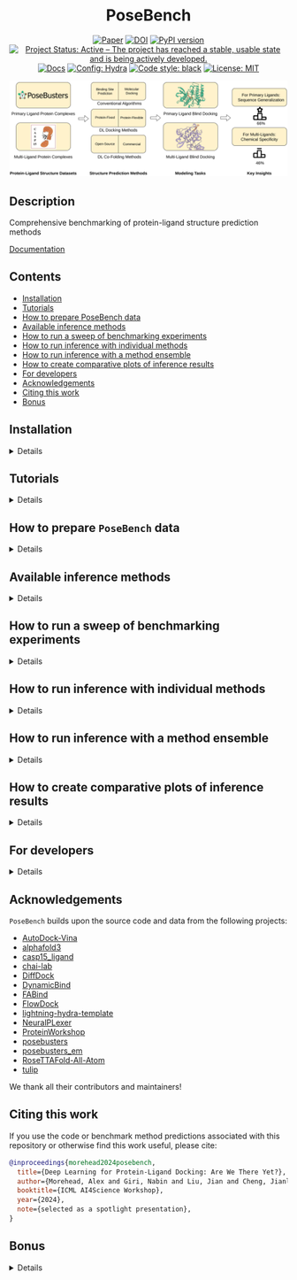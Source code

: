 <div align="center">

# PoseBench

[![Paper](http://img.shields.io/badge/arXiv-2405.14108-B31B1B.svg)](https://arxiv.org/abs/2405.14108)
[![DOI](https://zenodo.org/badge/DOI/10.5281/zenodo.14629652.svg)](https://doi.org/10.5281/zenodo.14629652)
[![PyPI version](https://badge.fury.io/py/posebench.svg)](https://badge.fury.io/py/posebench)
[![Project Status: Active – The project has reached a stable, usable state and is being actively developed.](https://www.repostatus.org/badges/latest/active.svg)](https://www.repostatus.org/#active)
[![Docs](https://assets.readthedocs.org/static/projects/badges/passing-flat.svg)](https://bioinfomachinelearning.github.io/PoseBench/)
<a href="https://hydra.cc/"><img alt="Config: Hydra" src="https://img.shields.io/badge/config-hydra-89b8cd"></a>
<a href="https://github.com/psf/black"><img alt="Code style: black" src="https://img.shields.io/badge/code%20style-black-000000.svg"></a>
[![License: MIT](https://img.shields.io/badge/license-MIT-yellow.svg)](https://opensource.org/licenses/MIT)

<img src="./img/PoseBench.png" width="600">

</div>

## Description

Comprehensive benchmarking of protein-ligand structure prediction methods

[Documentation](https://bioinfomachinelearning.github.io/PoseBench/)

## Contents

- [Installation](#installation)
- [Tutorials](#tutorials)
- [How to prepare PoseBench data](#how-to-prepare-posebench-data)
- [Available inference methods](#available-inference-methods)
- [How to run a sweep of benchmarking experiments](#how-to-run-a-sweep-of-benchmarking-experiments)
- [How to run inference with individual methods](#how-to-run-inference-with-individual-methods)
- [How to run inference with a method ensemble](#how-to-run-inference-with-a-method-ensemble)
- [How to create comparative plots of inference results](#how-to-create-comparative-plots-of-inference-results)
- [For developers](#for-developers)
- [Acknowledgements](#acknowledgements)
- [Citing this work](#citing-this-work)
- [Bonus](#bonus)

## Installation

<details>

### Portable installation

To reuse modules and utilities within `PoseBench` in other projects, one can simply use `pip`

```bash
pip install posebench
```

### Full installation

To reproduce, customize, or extend the `PoseBench` benchmark, we recommend fully installing `PoseBench` using `mamba` as follows:

First, install `mamba` for dependency management (as a fast alternative to Anaconda)

```bash
wget "https://github.com/conda-forge/miniforge/releases/download/24.11.3-0/Miniforge3-$(uname)-$(uname -m).sh"
bash Miniforge3-$(uname)-$(uname -m).sh  # accept all terms and install to the default location
rm Miniforge3-$(uname)-$(uname -m).sh  # (optionally) remove installer after using it
source ~/.bashrc  # alternatively, one can restart their shell session to achieve the same result
```

Install dependencies for each method's environment (as desired)

```bash
# clone project
sudo apt-get install git-lfs  # NOTE: run this if you have not already installed `git-lfs`
git lfs install
git clone https://github.com/BioinfoMachineLearning/PoseBench --recursive
cd PoseBench

# create conda environments (~80 GB total)
# - PoseBench environment # (~15 GB)
mamba env create -f environments/posebench_environment.yaml
conda activate PoseBench  # NOTE: one still needs to use `conda` to (de)activate environments
pip3 install -e .
pip3 install numpy==1.26.4 --no-dependencies
pip3 install prody==2.4.1 --no-dependencies
# - PyMOL environment # (~1 GB)
mamba env create -f environments/pymol_environment.yaml
conda activate PyMOL-PoseBench
pip install -e . --no-deps
# - casp15_ligand_scoring environment (~3 GB)
mamba env create -f environments/casp15_ligand_scoring_environment.yaml
conda activate casp15_ligand_scoring  # NOTE: one still needs to use `conda` to (de)activate environments
# NOTE: must comment out the `posecheck` requirement in `pyproject.toml` beforehand and restore it thereafter
pip3 install -e .
# - DiffDock environment (~13 GB)
mamba env create -f environments/diffdock_environment.yaml --prefix forks/DiffDock/DiffDock/
conda activate forks/DiffDock/DiffDock/  # NOTE: one still needs to use `conda` to (de)activate environments
pip3 install pyg-lib -f https://data.pyg.org/whl/torch-2.1.0+cu118.html
# - FABind environment (~6 GB)
mamba env create -f environments/fabind_environment.yaml --prefix forks/FABind/FABind/
conda activate forks/FABind/FABind/  # NOTE: one still needs to use `conda` to (de)activate environments
# - DynamicBind environment (~13 GB)
mamba env create -f environments/dynamicbind_environment.yaml --prefix forks/DynamicBind/DynamicBind/
conda activate forks/DynamicBind/DynamicBind/  # NOTE: one still needs to use `conda` to (de)activate environments
# - NeuralPLexer environment (~14 GB)
mamba env create -f environments/neuralplexer_environment.yaml --prefix forks/NeuralPLexer/NeuralPLexer/
conda activate forks/NeuralPLexer/NeuralPLexer/  # NOTE: one still needs to use `conda` to (de)activate environments
cd forks/NeuralPLexer/ && pip3 install -e . && cd ../../
# - FlowDock environment (~14 GB)
mamba env create -f environments/flowdock_environment.yaml --prefix forks/FlowDock/FlowDock/
conda activate forks/FlowDock/FlowDock/  # NOTE: one still needs to use `conda` to (de)activate environments
cd forks/FlowDock/ && pip3 install -e . && cd ../../
# - RoseTTAFold-All-Atom environment (~14 GB) - NOTE: after running these commands, follow the installation instructions in `forks/RoseTTAFold-All-Atom/README.md` starting at Step 4 (with `forks/RoseTTAFold-All-Atom/` as the current working directory)
mamba env create -f environments/rfaa_environment.yaml --prefix forks/RoseTTAFold-All-Atom/RFAA/
conda activate forks/RoseTTAFold-All-Atom/RFAA/  # NOTE: one still needs to use `conda` to (de)activate environments
cd forks/RoseTTAFold-All-Atom/rf2aa/SE3Transformer/ && pip3 install --no-cache-dir -r requirements.txt && python3 setup.py install && cd ../../../../
# - Chai-1 environment (~6 GB)
mamba env create -f environments/chai_lab_environment.yaml --prefix forks/chai-lab/chai-lab/
conda activate forks/chai-lab/chai-lab/  # NOTE: one still needs to use `conda` to (de)activate environments
pip3 install forks/chai-lab/
# - AutoDock Vina Tools environment (~1 GB)
mamba env create -f environments/adfr_environment.yaml --prefix forks/Vina/ADFR/
conda activate forks/Vina/ADFR/  # NOTE: one still needs to use `conda` to (de)activate environments
# - P2Rank (~0.5 GB)
wget -P forks/P2Rank/ https://github.com/rdk/p2rank/releases/download/2.4.2/p2rank_2.4.2.tar.gz
tar -xzf forks/P2Rank/p2rank_2.4.2.tar.gz -C forks/P2Rank/
rm forks/P2Rank/p2rank_2.4.2.tar.gz
```

Download checkpoints (~8.25 GB total)

```bash
# DynamicBind checkpoint (~0.25 GB)
cd forks/DynamicBind/
wget https://zenodo.org/records/10137507/files/workdir.zip
unzip workdir.zip
rm workdir.zip
cd ../../

# NeuralPLexer checkpoint (~6.5 GB)
cd forks/NeuralPLexer/
wget https://zenodo.org/records/10373581/files/neuralplexermodels_downstream_datasets_predictions.zip
unzip neuralplexermodels_downstream_datasets_predictions.zip
rm neuralplexermodels_downstream_datasets_predictions.zip
cd ../../

# FlowDock checkpoint (~2 GB)
cd forks/FlowDock/
wget https://zenodo.org/records/14478459/files/flowdock_checkpoints.tar.gz
tar -xzf flowdock_checkpoints.tar.gz
rm flowdock_checkpoints.tar.gz
cd ../../

# RoseTTAFold-All-Atom checkpoint (~1.5 GB)
cd forks/RoseTTAFold-All-Atom/
wget http://files.ipd.uw.edu/pub/RF-All-Atom/weights/RFAA_paper_weights.pt
cd ../../
```

</details>

## Tutorials

<details>

We provide a two-part tutorial series of Jupyter notebooks to provide users with examples
of how to extend `PoseBench`, as outlined below.

1. [Adding a new dataset](https://github.com/BioinfoMachineLearning/PoseBench/blob/main/notebooks/adding_new_dataset_tutorial.ipynb)
2. [Adding a new method](https://github.com/BioinfoMachineLearning/PoseBench/blob/main/notebooks/adding_new_method_tutorial.ipynb)

</details>

## How to prepare `PoseBench` data

<details>

### Downloading Astex, PoseBusters, DockGen, and CASP15 data

```bash
# fetch, extract, and clean-up preprocessed Astex Diverse, PoseBusters Benchmark, DockGen, and CASP15 data (~3 GB) #
wget https://zenodo.org/records/14629652/files/astex_diverse_set.tar.gz
wget https://zenodo.org/records/14629652/files/posebusters_benchmark_set.tar.gz
wget https://zenodo.org/records/14629652/files/dockgen_set.tar.gz
wget https://zenodo.org/records/14629652/files/casp15_set.tar.gz
tar -xzf astex_diverse_set.tar.gz
tar -xzf posebusters_benchmark_set.tar.gz
tar -xzf dockgen_set.tar.gz
tar -xzf casp15_set.tar.gz
rm astex_diverse_set.tar.gz
rm posebusters_benchmark_set.tar.gz
rm dockgen_set.tar.gz
rm casp15_set.tar.gz
```

### Downloading benchmark method predictions

```bash
# fetch, extract, and clean-up benchmark method predictions to reproduce paper results (~19 GB) #
# AutoDock Vina predictions and results
wget https://zenodo.org/records/14629652/files/vina_benchmark_method_predictions.tar.gz
tar -xzf vina_benchmark_method_predictions.tar.gz
rm vina_benchmark_method_predictions.tar.gz
# DiffDock predictions and results
wget https://zenodo.org/records/14629652/files/diffdock_benchmark_method_predictions.tar.gz
tar -xzf diffdock_benchmark_method_predictions.tar.gz
rm diffdock_benchmark_method_predictions.tar.gz
# DynamicBind predictions and results
wget https://zenodo.org/records/14629652/files/dynamicbind_benchmark_method_predictions.tar.gz
tar -xzf dynamicbind_benchmark_method_predictions.tar.gz
rm dynamicbind_benchmark_method_predictions.tar.gz
# NeuralPLexer predictions and results
wget https://zenodo.org/records/14629652/files/neuralplexer_benchmark_method_predictions.tar.gz
tar -xzf neuralplexer_benchmark_method_predictions.tar.gz
rm neuralplexer_benchmark_method_predictions.tar.gz
# RoseTTAFold-All-Atom predictions and results
wget https://zenodo.org/records/14629652/files/rfaa_benchmark_method_predictions.tar.gz
tar -xzf rfaa_benchmark_method_predictions.tar.gz
rm rfaa_benchmark_method_predictions.tar.gz
# Chai-1 predictions and results
wget https://zenodo.org/records/14629652/files/chai_benchmark_method_predictions.tar.gz
tar -xzf chai_benchmark_method_predictions.tar.gz
rm chai_benchmark_method_predictions.tar.gz
# AlphaFold 3 predictions and results
wget https://zenodo.org/records/14629652/files/af3_benchmark_method_predictions.tar.gz
tar -xzf af3_benchmark_method_predictions.tar.gz
rm af3_benchmark_method_predictions.tar.gz
# CASP15 predictions and results for all methods
wget https://zenodo.org/records/14629652/files/casp15_benchmark_method_predictions.tar.gz
tar -xzf casp15_benchmark_method_predictions.tar.gz
rm casp15_benchmark_method_predictions.tar.gz
```

### Downloading benchmark method interactions

```bash
# fetch, extract, and clean-up benchmark method interactions to reproduce paper results (~12 GB) #
# cached ProLIF interactions for notebook plots
wget https://zenodo.org/records/14629652/files/posebench_notebooks.tar.gz
tar -xzf posebench_notebooks.tar.gz
rm posebench_notebooks.tar.gz
```

### Downloading sequence databases (required only for RoseTTAFold-All-Atom inference)

```bash
# acquire multiple sequence alignment databases for RoseTTAFold-All-Atom (~2.5 TB)
cd forks/RoseTTAFold-All-Atom/

# uniref30 [46G]
wget http://wwwuser.gwdg.de/~compbiol/uniclust/2020_06/UniRef30_2020_06_hhsuite.tar.gz
mkdir -p UniRef30_2020_06
tar xfz UniRef30_2020_06_hhsuite.tar.gz -C ./UniRef30_2020_06

# BFD [272G]
wget https://bfd.mmseqs.com/bfd_metaclust_clu_complete_id30_c90_final_seq.sorted_opt.tar.gz
mkdir -p bfd
tar xfz bfd_metaclust_clu_complete_id30_c90_final_seq.sorted_opt.tar.gz -C ./bfd

# structure templates [81G] (including *_a3m.ffdata, *_a3m.ffindex)
wget https://files.ipd.uw.edu/pub/RoseTTAFold/pdb100_2021Mar03.tar.gz
tar xfz pdb100_2021Mar03.tar.gz

cd ../../
```

### Downloading PDB metadata

```bash
# download and extract the PDB's FASTA sequence files
mkdir -p ./data/pdb_data/
wget -P ./data/pdb_data/ https://files.rcsb.org/pub/pdb/derived_data/pdb_seqres.txt.gz
find ./data/pdb_data/ -type f -name "*.gz" -exec gzip -d {} \;
```

### Predicting apo protein structures using ESMFold (optional, preprocessed data available)

First create all the corresponding FASTA files for each protein sequence

```bash
python3 posebench/data/components/fasta_preparation.py dataset=posebusters_benchmark
python3 posebench/data/components/fasta_preparation.py dataset=astex_diverse
python3 posebench/data/components/fasta_preparation.py dataset=dockgen
python3 posebench/data/components/fasta_preparation.py dataset=casp15
```

To generate the apo version of each protein structure,
create ESMFold-ready versions of the combined FASTA files
prepared above by the script `fasta_preparation.py`
for the PoseBusters Benchmark and Astex Diverse sets, respectively

```bash
python3 posebench/data/components/esmfold_sequence_preparation.py dataset=posebusters_benchmark
python3 posebench/data/components/esmfold_sequence_preparation.py dataset=astex_diverse
python3 posebench/data/components/esmfold_sequence_preparation.py dataset=dockgen
python3 posebench/data/components/esmfold_sequence_preparation.py dataset=casp15
```

Then, predict each apo protein structure using ESMFold's batch
inference script

```bash
python3 posebench/data/components/esmfold_batch_structure_prediction.py -i data/posebusters_benchmark_set/reference_posebusters_benchmark_esmfold_sequences.fasta -o data/posebusters_benchmark_set/posebusters_benchmark_esmfold_predicted_structures --skip-existing
python3 posebench/data/components/esmfold_batch_structure_prediction.py -i data/astex_diverse_set/reference_astex_diverse_esmfold_sequences.fasta -o data/astex_diverse_set/astex_diverse_esmfold_predicted_structures --skip-existing
python3 posebench/data/components/esmfold_batch_structure_prediction.py -i data/dockgen_set/reference_dockgen_esmfold_sequences.fasta -o data/dockgen_set/dockgen_esmfold_predicted_structures --skip-existing
python3 posebench/data/components/esmfold_batch_structure_prediction.py -i data/casp15_set/reference_casp15_esmfold_sequences.fasta -o data/casp15_set/casp15_esmfold_predicted_structures --skip-existing
```

**NOTE:** Having a CUDA-enabled device available when running ESMFold is highly recommended

**NOTE:** ESMFold may not be able to predict apo protein structures for a handful of exceedingly-long (e.g., >2000 token) input sequences

Lastly, align each apo protein structure to its corresponding
holo protein structure counterpart for each dataset, taking ligand
conformations into account during each alignment

```bash
conda activate PyMOL-PoseBench
python3 posebench/data/components/protein_apo_to_holo_alignment.py dataset=posebusters_benchmark processing_esmfold_structures=true num_workers=1
python3 posebench/data/components/protein_apo_to_holo_alignment.py dataset=astex_diverse processing_esmfold_structures=true num_workers=1
python3 posebench/data/components/protein_apo_to_holo_alignment.py dataset=dockgen processing_esmfold_structures=true num_workers=1
python3 posebench/data/components/protein_apo_to_holo_alignment.py dataset=casp15 processing_esmfold_structures=true num_workers=1
conda deactivate
```

**NOTE:** The preprocessed Astex Diverse, PoseBusters Benchmark, DockGen, and CASP15 data available via [Zenodo](https://doi.org/10.5281/zenodo.14629652) provide pre-holo-aligned protein structures predicted by AlphaFold 3 (and alternatively MIT-licensed ESMFold) for these respective datasets. Accordingly, users must ensure their usage of such predicted protein structures from AlphaFold 3 aligns with AlphaFold 3's [Terms of Use](https://github.com/google-deepmind/alphafold3/blob/main/WEIGHTS_TERMS_OF_USE.md).

</details>

## Available inference methods

<details>

### Methods available individually

#### Fixed Protein Methods

| Name            | Source                                                                | Astex Benchmarked | PoseBusters Benchmarked | DockGen Benchmarked | CASP Benchmarked |
| --------------- | --------------------------------------------------------------------- | ----------------- | ----------------------- | ------------------- | ---------------- |
| `DiffDock`      | [Corso et al.](https://openreview.net/forum?id=UfBIxpTK10)            | ✓                 | ✓                       | ✓                   | ✓                |
| `FABind`        | [Pei et al.](https://openreview.net/forum?id=PnWakgg1RL)              | ✓                 | ✓                       | ✓                   | ✗                |
| `AutoDock Vina` | [Eberhardt et al.](https://pubs.acs.org/doi/10.1021/acs.jcim.1c00203) | ✓                 | ✓                       | ✓                   | ✓                |
| `TULIP`         |                                                                       | ✓                 | ✓                       | ✗                   | ✓                |

#### Flexible Protein Methods

| Name                   | Source                                                                        | Astex Benchmarked | PoseBusters Benchmarked | DockGen Benchmarked | CASP Benchmarked |
| ---------------------- | ----------------------------------------------------------------------------- | ----------------- | ----------------------- | ------------------- | ---------------- |
| `DynamicBind`          | [Lu et al.](https://www.nature.com/articles/s41467-024-45461-2)               | ✓                 | ✓                       | ✓                   | ✓                |
| `NeuralPLexer`         | [Qiao et al.](https://www.nature.com/articles/s42256-024-00792-z)             | ✓                 | ✓                       | ✓                   | ✓                |
| `FlowDock`             | [Morehead et al.](https://arxiv.org/abs/2412.10966)                           | ✓                 | ✓                       | ✓                   | ✓                |
| `RoseTTAFold-All-Atom` | [Krishna et al.](https://www.science.org/doi/10.1126/science.adl2528)         | ✓                 | ✓                       | ✓                   | ✓                |
| `Chai-1`               | [Chai Discovery](https://chaiassets.com/chai-1/paper/technical_report_v1.pdf) | ✓                 | ✓                       | ✓                   | ✓                |
| `AlphaFold 3`          | [Abramson et al.](https://www.nature.com/articles/s41586-024-07487-w)         | ✓                 | ✓                       | ✓                   | ✓                |

### Methods available for ensembling

#### Fixed Protein Methods

| Name            | Source                                                                | Astex Benchmarked | PoseBusters Benchmarked | DockGen Benchmarked | CASP Benchmarked |
| --------------- | --------------------------------------------------------------------- | ----------------- | ----------------------- | ------------------- | ---------------- |
| `DiffDock`      | [Corso et al.](https://openreview.net/forum?id=UfBIxpTK10)            | ✓                 | ✓                       | ✓                   | ✓                |
| `AutoDock Vina` | [Eberhardt et al.](https://pubs.acs.org/doi/10.1021/acs.jcim.1c00203) | ✓                 | ✓                       | ✓                   | ✓                |
| `TULIP`         |                                                                       | ✓                 | ✓                       | ✗                   | ✓                |

#### Flexible Protein Methods

| Name                   | Source                                                                        | Astex Benchmarked | PoseBusters Benchmarked | DockGen Benchmarked | CASP Benchmarked |
| ---------------------- | ----------------------------------------------------------------------------- | ----------------- | ----------------------- | ------------------- | ---------------- |
| `DynamicBind`          | [Lu et al.](https://www.nature.com/articles/s41467-024-45461-2)               | ✓                 | ✓                       | ✓                   | ✓                |
| `NeuralPLexer`         | [Qiao et al.](https://www.nature.com/articles/s42256-024-00792-z)             | ✓                 | ✓                       | ✓                   | ✓                |
| `FlowDock`             | [Morehead et al.](https://arxiv.org/abs/2412.10966)                           | ✓                 | ✓                       | ✓                   | ✓                |
| `RoseTTAFold-All-Atom` | [Krishna et al.](https://www.science.org/doi/10.1126/science.adl2528)         | ✓                 | ✓                       | ✓                   | ✓                |
| `Chai-1`               | [Chai Discovery](https://chaiassets.com/chai-1/paper/technical_report_v1.pdf) | ✓                 | ✓                       | ✓                   | ✓                |
| `AlphaFold 3`          | [Abramson et al.](https://www.nature.com/articles/s41586-024-07487-w)         | ✓                 | ✓                       | ✓                   | ✓                |

**NOTE**: Have a new method to add? Please let us know by creating a pull request. We would be happy to work with you to integrate new methodology into this benchmark!

</details>

## How to run a sweep of benchmarking experiments

<details>

Build inference scripts for one's desired sweep

```bash
python3 scripts/build_inference_script.py sweep=true export_hpc_headers=true
```

Submit the inference scripts for job scheduling

```bash
sbatch scripts/inference/*_inference_*.sh
```

**NOTE**: See the config file `configs/scripts/build_inference_script.yaml` for more details.

</details>

## How to run inference with individual methods

<details>

### How to run inference with `DiffDock`

Prepare CSV input files

```bash
python3 posebench/data/diffdock_input_preparation.py dataset=posebusters_benchmark
python3 posebench/data/diffdock_input_preparation.py dataset=astex_diverse
python3 posebench/data/diffdock_input_preparation.py dataset=dockgen
python3 posebench/data/diffdock_input_preparation.py dataset=casp15 input_data_dir=data/casp15_set/targets input_protein_structure_dir=data/casp15_set/casp15_holo_aligned_predicted_structures
```

Run inference on each dataset

```bash
python3 posebench/models/diffdock_inference.py dataset=posebusters_benchmark repeat_index=1
...
python3 posebench/models/diffdock_inference.py dataset=astex_diverse repeat_index=1
...
python3 posebench/models/diffdock_inference.py dataset=dockgen repeat_index=1
...
python3 posebench/models/diffdock_inference.py dataset=casp15 batch_size=1 repeat_index=1
...
```

Relax the generated ligand structures inside of their respective protein pockets

```bash
python3 posebench/models/inference_relaxation.py method=diffdock dataset=posebusters_benchmark remove_initial_protein_hydrogens=true assign_partial_charges_manually=true repeat_index=1
...
python3 posebench/models/inference_relaxation.py method=diffdock dataset=astex_diverse remove_initial_protein_hydrogens=true assign_partial_charges_manually=true repeat_index=1
...
python3 posebench/models/inference_relaxation.py method=diffdock dataset=dockgen remove_initial_protein_hydrogens=true assign_partial_charges_manually=true repeat_index=1
...
```

Analyze inference results for each dataset

```bash
python3 posebench/analysis/inference_analysis.py method=diffdock dataset=posebusters_benchmark repeat_index=1
...
python3 posebench/analysis/inference_analysis.py method=diffdock dataset=astex_diverse repeat_index=1
...
python3 posebench/analysis/inference_analysis.py method=diffdock dataset=dockgen repeat_index=1
...
```

Analyze inference results for the CASP15 dataset

```bash
# first assemble (unrelaxed and post ranking-relaxed) CASP15-compliant prediction submission files for scoring
python3 posebench/models/ensemble_generation.py ensemble_methods=\[diffdock\] input_csv_filepath=data/test_cases/casp15/ensemble_inputs.csv output_dir=data/test_cases/casp15/top_diffdock_ensemble_predictions_1 skip_existing=true relax_method_ligands_post_ranking=false export_file_format=casp15 export_top_n=5 combine_casp_output_files=true max_method_predictions=5 method_top_n_to_select=5 resume=true ensemble_benchmarking=true ensemble_benchmarking_dataset=casp15 cuda_device_index=0 ensemble_benchmarking_repeat_index=1
python3 posebench/models/ensemble_generation.py ensemble_methods=\[diffdock\] input_csv_filepath=data/test_cases/casp15/ensemble_inputs.csv output_dir=data/test_cases/casp15/top_diffdock_ensemble_predictions_1 skip_existing=true relax_method_ligands_post_ranking=true export_file_format=casp15 export_top_n=5 combine_casp_output_files=true max_method_predictions=5 method_top_n_to_select=5 resume=true ensemble_benchmarking=true ensemble_benchmarking_dataset=casp15 cuda_device_index=0 ensemble_benchmarking_repeat_index=1
# NOTE: the suffixes for both `output_dir` and `ensemble_benchmarking_repeat_index` should be modified to e.g., 2, 3, ...
...
# now score the CASP15-compliant submissions using the official CASP scoring pipeline
python3 posebench/analysis/inference_analysis_casp.py method=diffdock dataset=casp15 repeat_index=1
...
```

### How to run inference with `FABind`

Prepare CSV input files

```bash
python3 posebench/data/fabind_input_preparation.py dataset=posebusters_benchmark
python3 posebench/data/fabind_input_preparation.py dataset=astex_diverse
python3 posebench/data/fabind_input_preparation.py dataset=dockgen
```

Run inference on each dataset

```bash
python3 posebench/models/fabind_inference.py dataset=posebusters_benchmark repeat_index=1
...
python3 posebench/models/fabind_inference.py dataset=astex_diverse repeat_index=1
...
python3 posebench/models/fabind_inference.py dataset=dockgen repeat_index=1
...
```

Relax the generated ligand structures inside of their respective protein pockets

```bash
python3 posebench/models/inference_relaxation.py method=fabind dataset=posebusters_benchmark remove_initial_protein_hydrogens=true assign_partial_charges_manually=true repeat_index=1
...
python3 posebench/models/inference_relaxation.py method=fabind dataset=astex_diverse remove_initial_protein_hydrogens=true assign_partial_charges_manually=true repeat_index=1
...
python3 posebench/models/inference_relaxation.py method=fabind dataset=dockgen remove_initial_protein_hydrogens=true assign_partial_charges_manually=true repeat_index=1
...
```

Analyze inference results for each dataset

```bash
python3 posebench/analysis/inference_analysis.py method=fabind dataset=posebusters_benchmark repeat_index=1
...
python3 posebench/analysis/inference_analysis.py method=fabind dataset=astex_diverse repeat_index=1
...
python3 posebench/analysis/inference_analysis.py method=fabind dataset=dockgen repeat_index=1
...
```

### How to run inference with `DynamicBind`

Prepare CSV input files

```bash
python3 posebench/data/dynamicbind_input_preparation.py dataset=posebusters_benchmark
python3 posebench/data/dynamicbind_input_preparation.py dataset=astex_diverse
python3 posebench/data/dynamicbind_input_preparation.py dataset=dockgen
python3 posebench/data/dynamicbind_input_preparation.py dataset=casp15 input_data_dir=data/casp15_set/targets
```

Run inference on each dataset

```bash
python3 posebench/models/dynamicbind_inference.py dataset=posebusters_benchmark repeat_index=1
...
python3 posebench/models/dynamicbind_inference.py dataset=astex_diverse repeat_index=1
...
python3 posebench/models/dynamicbind_inference.py dataset=dockgen repeat_index=1
...
python3 posebench/models/dynamicbind_inference.py dataset=casp15 batch_size=1 input_data_dir=data/casp15_set/casp15_holo_aligned_predicted_structures repeat_index=1
...
```

Relax the generated ligand structures inside of their respective protein pockets

```bash
python3 posebench/models/inference_relaxation.py method=dynamicbind dataset=posebusters_benchmark remove_initial_protein_hydrogens=true assign_partial_charges_manually=true repeat_index=1
...
python3 posebench/models/inference_relaxation.py method=dynamicbind dataset=astex_diverse remove_initial_protein_hydrogens=true assign_partial_charges_manually=true repeat_index=1
...
python3 posebench/models/inference_relaxation.py method=dynamicbind dataset=dockgen remove_initial_protein_hydrogens=true assign_partial_charges_manually=true repeat_index=1
...
```

Analyze inference results for each dataset

```bash
python3 posebench/analysis/inference_analysis.py method=dynamicbind dataset=posebusters_benchmark repeat_index=1
...
python3 posebench/analysis/inference_analysis.py method=dynamicbind dataset=astex_diverse repeat_index=1
...
python3 posebench/analysis/inference_analysis.py method=dynamicbind dataset=dockgen repeat_index=1
...
```

Analyze inference results for the CASP15 dataset

```bash
# first assemble (unrelaxed and post ranking-relaxed) CASP15-compliant prediction submission files for scoring
python3 posebench/models/ensemble_generation.py ensemble_methods=\[dynamicbind\] input_csv_filepath=data/test_cases/casp15/ensemble_inputs.csv output_dir=data/test_cases/casp15/top_dynamicbind_ensemble_predictions_1 skip_existing=true relax_method_ligands_post_ranking=false export_file_format=casp15 export_top_n=5 combine_casp_output_files=true max_method_predictions=5 method_top_n_to_select=5 resume=true ensemble_benchmarking=true ensemble_benchmarking_dataset=casp15 cuda_device_index=0 ensemble_benchmarking_repeat_index=1
python3 posebench/models/ensemble_generation.py ensemble_methods=\[dynamicbind\] input_csv_filepath=data/test_cases/casp15/ensemble_inputs.csv output_dir=data/test_cases/casp15/top_dynamicbind_ensemble_predictions_1 skip_existing=true relax_method_ligands_post_ranking=true export_file_format=casp15 export_top_n=5 combine_casp_output_files=true max_method_predictions=5 method_top_n_to_select=5 resume=true ensemble_benchmarking=true ensemble_benchmarking_dataset=casp15 cuda_device_index=0 ensemble_benchmarking_repeat_index=1
# NOTE: the suffixes for both `output_dir` and `ensemble_benchmarking_repeat_index` should be modified to e.g., 2, 3, ...
...
# now score the CASP15-compliant submissions using the official CASP scoring pipeline
python3 posebench/analysis/inference_analysis_casp.py method=dynamicbind dataset=casp15 repeat_index=1
...
```

### How to run inference with `NeuralPLexer`

Prepare CSV input files

```bash
python3 posebench/data/neuralplexer_input_preparation.py dataset=posebusters_benchmark
python3 posebench/data/neuralplexer_input_preparation.py dataset=astex_diverse
python3 posebench/data/neuralplexer_input_preparation.py dataset=dockgen
python3 posebench/data/neuralplexer_input_preparation.py dataset=casp15 input_data_dir=data/casp15_set/targets input_receptor_structure_dir=data/casp15_set/casp15_holo_aligned_predicted_structures
```

Run inference on each dataset

```bash
python3 posebench/models/neuralplexer_inference.py dataset=posebusters_benchmark repeat_index=1
...
python3 posebench/models/neuralplexer_inference.py dataset=astex_diverse repeat_index=1
...
python3 posebench/models/neuralplexer_inference.py dataset=dockgen repeat_index=1
...
python3 posebench/models/neuralplexer_inference.py dataset=casp15 chunk_size=5 repeat_index=1
...
```

Relax the generated ligand structures inside of their respective protein pockets

```bash
python3 posebench/models/inference_relaxation.py method=neuralplexer dataset=posebusters_benchmark remove_initial_protein_hydrogens=true assign_partial_charges_manually=true repeat_index=1
...
python3 posebench/models/inference_relaxation.py method=neuralplexer dataset=astex_diverse remove_initial_protein_hydrogens=true assign_partial_charges_manually=true repeat_index=1
...
python3 posebench/models/inference_relaxation.py method=neuralplexer dataset=dockgen remove_initial_protein_hydrogens=true assign_partial_charges_manually=true repeat_index=1
...
```

Align predicted protein-ligand structures to ground-truth complex structures

```bash
conda activate PyMOL-PoseBench
python3 posebench/analysis/complex_alignment.py method=neuralplexer dataset=posebusters_benchmark repeat_index=1
...
python3 posebench/analysis/complex_alignment.py method=neuralplexer dataset=astex_diverse repeat_index=1
...
python3 posebench/analysis/complex_alignment.py method=neuralplexer dataset=dockgen repeat_index=1
...
conda deactivate
```

Analyze inference results for each dataset

```bash
python3 posebench/analysis/inference_analysis.py method=neuralplexer dataset=posebusters_benchmark repeat_index=1
...
python3 posebench/analysis/inference_analysis.py method=neuralplexer dataset=astex_diverse repeat_index=1
...
python3 posebench/analysis/inference_analysis.py method=neuralplexer dataset=dockgen repeat_index=1
...
```

Analyze inference results for the CASP15 dataset

```bash
# first assemble (unrelaxed and post ranking-relaxed) CASP15-compliant prediction submission files for scoring
python3 posebench/models/ensemble_generation.py ensemble_methods=\[neuralplexer\] input_csv_filepath=data/test_cases/casp15/ensemble_inputs.csv output_dir=data/test_cases/casp15/top_neuralplexer_ensemble_predictions_1 skip_existing=true relax_method_ligands_post_ranking=false export_file_format=casp15 export_top_n=5 combine_casp_output_files=true max_method_predictions=5 method_top_n_to_select=5 resume=true ensemble_benchmarking=true ensemble_benchmarking_dataset=casp15 cuda_device_index=0 ensemble_benchmarking_repeat_index=1
python3 posebench/models/ensemble_generation.py ensemble_methods=\[neuralplexer\] input_csv_filepath=data/test_cases/casp15/ensemble_inputs.csv output_dir=data/test_cases/casp15/top_neuralplexer_ensemble_predictions_1 skip_existing=true relax_method_ligands_post_ranking=true export_file_format=casp15 export_top_n=5 combine_casp_output_files=true max_method_predictions=5 method_top_n_to_select=5 resume=true ensemble_benchmarking=true ensemble_benchmarking_dataset=casp15 cuda_device_index=0 ensemble_benchmarking_repeat_index=1
# NOTE: the suffixes for both `output_dir` and `ensemble_benchmarking_repeat_index` should be modified to e.g., 2, 3, ...
...
# now score the CASP15-compliant submissions using the official CASP scoring pipeline
python3 posebench/analysis/inference_analysis_casp.py method=neuralplexer dataset=casp15 repeat_index=1
...
```

### How to run inference with `FlowDock`

Prepare CSV input files

```bash
python3 posebench/data/flowdock_input_preparation.py dataset=posebusters_benchmark
python3 posebench/data/flowdock_input_preparation.py dataset=astex_diverse
python3 posebench/data/flowdock_input_preparation.py dataset=dockgen
python3 posebench/data/flowdock_input_preparation.py dataset=casp15 input_data_dir=data/casp15_set/targets input_receptor_structure_dir=data/casp15_set/casp15_holo_aligned_predicted_structures
```

Run inference on each dataset

```bash
python3 posebench/models/flowdock_inference.py dataset=posebusters_benchmark repeat_index=1
...
python3 posebench/models/flowdock_inference.py dataset=astex_diverse repeat_index=1
...
python3 posebench/models/flowdock_inference.py dataset=dockgen repeat_index=1
...
python3 posebench/models/flowdock_inference.py dataset=casp15 chunk_size=5 repeat_index=1
...
```

Relax the generated ligand structures inside of their respective protein pockets

```bash
python3 posebench/models/inference_relaxation.py method=flowdock dataset=posebusters_benchmark remove_initial_protein_hydrogens=true assign_partial_charges_manually=true repeat_index=1
...
python3 posebench/models/inference_relaxation.py method=flowdock dataset=astex_diverse remove_initial_protein_hydrogens=true assign_partial_charges_manually=true repeat_index=1
...
python3 posebench/models/inference_relaxation.py method=flowdock dataset=dockgen remove_initial_protein_hydrogens=true assign_partial_charges_manually=true repeat_index=1
...
```

Align predicted protein-ligand structures to ground-truth complex structures

```bash
conda activate PyMOL-PoseBench
python3 posebench/analysis/complex_alignment.py method=flowdock dataset=posebusters_benchmark repeat_index=1
...
python3 posebench/analysis/complex_alignment.py method=flowdock dataset=astex_diverse repeat_index=1
...
python3 posebench/analysis/complex_alignment.py method=flowdock dataset=dockgen repeat_index=1
...
conda deactivate
```

Analyze inference results for each dataset

```bash
python3 posebench/analysis/inference_analysis.py method=flowdock dataset=posebusters_benchmark repeat_index=1
...
python3 posebench/analysis/inference_analysis.py method=flowdock dataset=astex_diverse repeat_index=1
...
python3 posebench/analysis/inference_analysis.py method=flowdock dataset=dockgen repeat_index=1
...
```

Analyze inference results for the CASP15 dataset

```bash
# first assemble (unrelaxed and post ranking-relaxed) CASP15-compliant prediction submission files for scoring
python3 posebench/models/ensemble_generation.py ensemble_methods=\[flowdock\] input_csv_filepath=data/test_cases/casp15/ensemble_inputs.csv output_dir=data/test_cases/casp15/top_flowdock_ensemble_predictions_1 skip_existing=true relax_method_ligands_post_ranking=false export_file_format=casp15 export_top_n=5 combine_casp_output_files=true max_method_predictions=5 method_top_n_to_select=5 resume=true ensemble_benchmarking=true ensemble_benchmarking_dataset=casp15 cuda_device_index=0 ensemble_benchmarking_repeat_index=1
python3 posebench/models/ensemble_generation.py ensemble_methods=\[flowdock\] input_csv_filepath=data/test_cases/casp15/ensemble_inputs.csv output_dir=data/test_cases/casp15/top_flowdock_ensemble_predictions_1 skip_existing=true relax_method_ligands_post_ranking=true export_file_format=casp15 export_top_n=5 combine_casp_output_files=true max_method_predictions=5 method_top_n_to_select=5 resume=true ensemble_benchmarking=true ensemble_benchmarking_dataset=casp15 cuda_device_index=0 ensemble_benchmarking_repeat_index=1
# NOTE: the suffixes for both `output_dir` and `ensemble_benchmarking_repeat_index` should be modified to e.g., 2, 3, ...
...
# now score the CASP15-compliant submissions using the official CASP scoring pipeline
python3 posebench/analysis/inference_analysis_casp.py method=flowdock dataset=casp15 repeat_index=1
...
```

### How to run inference with `RoseTTAFold-All-Atom`

Prepare CSV input files

```bash
python3 posebench/data/rfaa_input_preparation.py dataset=posebusters_benchmark
python3 posebench/data/rfaa_input_preparation.py dataset=astex_diverse
python3 posebench/data/rfaa_input_preparation.py dataset=dockgen
python3 posebench/data/rfaa_input_preparation.py dataset=casp15 input_data_dir=data/casp15_set/targets
```

Run inference on each dataset

```bash
conda activate forks/RoseTTAFold-All-Atom/RFAA/
python3 posebench/models/rfaa_inference.py dataset=posebusters_benchmark run_inference_directly=true
python3 posebench/models/rfaa_inference.py dataset=astex_diverse run_inference_directly=true
python3 posebench/models/rfaa_inference.py dataset=dockgen run_inference_directly=true
python3 posebench/models/rfaa_inference.py dataset=casp15 run_inference_directly=true
conda deactivate
```

Extract predictions into separate files for proteins and ligands

```bash
python3 posebench/data/rfaa_output_extraction.py dataset=posebusters_benchmark
python3 posebench/data/rfaa_output_extraction.py dataset=astex_diverse
python3 posebench/data/rfaa_output_extraction.py dataset=dockgen
python3 posebench/data/rfaa_output_extraction.py dataset=casp15
```

Relax the generated ligand structures inside of their respective protein pockets

```bash
python3 posebench/models/inference_relaxation.py method=rfaa dataset=posebusters_benchmark remove_initial_protein_hydrogens=true
python3 posebench/models/inference_relaxation.py method=rfaa dataset=astex_diverse remove_initial_protein_hydrogens=true
python3 posebench/models/inference_relaxation.py method=rfaa dataset=dockgen remove_initial_protein_hydrogens=true
```

Align predicted protein-ligand structures to ground-truth complex structures

```bash
conda activate PyMOL-PoseBench
python3 posebench/analysis/complex_alignment.py method=rfaa dataset=posebusters_benchmark
python3 posebench/analysis/complex_alignment.py method=rfaa dataset=astex_diverse
python3 posebench/analysis/complex_alignment.py method=rfaa dataset=dockgen
conda deactivate
```

Analyze inference results for each dataset

```bash
python3 posebench/analysis/inference_analysis.py method=rfaa dataset=posebusters_benchmark
python3 posebench/analysis/inference_analysis.py method=rfaa dataset=astex_diverse
python3 posebench/analysis/inference_analysis.py method=rfaa dataset=dockgen
```

Analyze inference results for the CASP15 dataset

```bash
# first assemble (unrelaxed and post ranking-relaxed) CASP15-compliant prediction submission files for scoring
python3 posebench/models/ensemble_generation.py ensemble_methods=\[rfaa\] input_csv_filepath=data/test_cases/casp15/ensemble_inputs.csv output_dir=data/test_cases/casp15/top_rfaa_ensemble_predictions_1 skip_existing=true relax_method_ligands_post_ranking=false export_file_format=casp15 export_top_n=5 combine_casp_output_files=true max_method_predictions=5 method_top_n_to_select=5 resume=true ensemble_benchmarking=true ensemble_benchmarking_dataset=casp15 cuda_device_index=0 ensemble_benchmarking_repeat_index=1
python3 posebench/models/ensemble_generation.py ensemble_methods=\[rfaa\] input_csv_filepath=data/test_cases/casp15/ensemble_inputs.csv output_dir=data/test_cases/casp15/top_rfaa_ensemble_predictions_1 skip_existing=true relax_method_ligands_post_ranking=true export_file_format=casp15 export_top_n=5 combine_casp_output_files=true max_method_predictions=5 method_top_n_to_select=5 resume=true ensemble_benchmarking=true ensemble_benchmarking_dataset=casp15 cuda_device_index=0 ensemble_benchmarking_repeat_index=1
# NOTE: the suffixes for both `output_dir` and `ensemble_benchmarking_repeat_index` should be modified to e.g., 2, 3, ...
...
# now score the CASP15-compliant submissions using the official CASP scoring pipeline
python3 posebench/analysis/inference_analysis_casp.py method=rfaa dataset=casp15 repeat_index=1
...
```

### How to run inference with `Chai-1`

Prepare CSV input files

```bash
python3 posebench/data/chai_input_preparation.py dataset=posebusters_benchmark
python3 posebench/data/chai_input_preparation.py dataset=astex_diverse
python3 posebench/data/chai_input_preparation.py dataset=dockgen
python3 posebench/data/chai_input_preparation.py dataset=casp15 input_data_dir=data/casp15_set/targets
```

Run inference on each dataset

```bash
conda activate forks/chai-lab/chai-lab/
python3 posebench/models/chai_inference.py dataset=posebusters_benchmark repeat_index=1
...
python3 posebench/models/chai_inference.py dataset=astex_diverse repeat_index=1
...
python3 posebench/models/chai_inference.py dataset=dockgen repeat_index=1
...
python3 posebench/models/chai_inference.py dataset=casp15 repeat_index=1
...
conda deactivate
```

Extract predictions into separate files for proteins and ligands

```bash
python3 posebench/data/chai_output_extraction.py dataset=posebusters_benchmark repeat_index=1
...
python3 posebench/data/chai_output_extraction.py dataset=astex_diverse repeat_index=1
...
python3 posebench/data/chai_output_extraction.py dataset=dockgen repeat_index=1
...
python3 posebench/data/chai_output_extraction.py dataset=casp15 repeat_index=1
...
```

Relax the generated ligand structures inside of their respective protein pockets

```bash
python3 posebench/models/inference_relaxation.py method=chai-lab dataset=posebusters_benchmark remove_initial_protein_hydrogens=true repeat_index=1
...
python3 posebench/models/inference_relaxation.py method=chai-lab dataset=astex_diverse remove_initial_protein_hydrogens=true repeat_index=1
...
python3 posebench/models/inference_relaxation.py method=chai-lab dataset=dockgen remove_initial_protein_hydrogens=true repeat_index=1
...
```

Align predicted protein-ligand structures to ground-truth complex structures

```bash
conda activate PyMOL-PoseBench
python3 posebench/analysis/complex_alignment.py method=chai-lab dataset=posebusters_benchmark repeat_index=1
...
python3 posebench/analysis/complex_alignment.py method=chai-lab dataset=astex_diverse repeat_index=1
...
python3 posebench/analysis/complex_alignment.py method=chai-lab dataset=dockgen repeat_index=1
conda deactivate
...
```

Analyze inference results for each dataset

```bash
python3 posebench/analysis/inference_analysis.py method=chai-lab dataset=posebusters_benchmark repeat_index=1
...
python3 posebench/analysis/inference_analysis.py method=chai-lab dataset=astex_diverse repeat_index=1
...
python3 posebench/analysis/inference_analysis.py method=chai-lab dataset=dockgen repeat_index=1
...
```

Analyze inference results for the CASP15 dataset

```bash
# first assemble (unrelaxed and post ranking-relaxed) CASP15-compliant prediction submission files for scoring
python3 posebench/models/ensemble_generation.py ensemble_methods=\[chai-lab\] input_csv_filepath=data/test_cases/casp15/ensemble_inputs.csv output_dir=data/test_cases/casp15/top_chai-lab_ensemble_predictions_1 skip_existing=true relax_method_ligands_post_ranking=false export_file_format=casp15 export_top_n=5 combine_casp_output_files=true max_method_predictions=5 method_top_n_to_select=5 resume=true ensemble_benchmarking=true ensemble_benchmarking_dataset=casp15 cuda_device_index=0 ensemble_benchmarking_repeat_index=1
python3 posebench/models/ensemble_generation.py ensemble_methods=\[chai-lab\] input_csv_filepath=data/test_cases/casp15/ensemble_inputs.csv output_dir=data/test_cases/casp15/top_chai-lab_ensemble_predictions_1 skip_existing=true relax_method_ligands_post_ranking=true export_file_format=casp15 export_top_n=5 combine_casp_output_files=true max_method_predictions=5 method_top_n_to_select=5 resume=true ensemble_benchmarking=true ensemble_benchmarking_dataset=casp15 cuda_device_index=0 ensemble_benchmarking_repeat_index=1
# NOTE: the suffixes for both `output_dir` and `ensemble_benchmarking_repeat_index` should be modified to e.g., 2, 3, ...
...
# now score the CASP15-compliant submissions using the official CASP scoring pipeline
python3 posebench/analysis/inference_analysis_casp.py method=chai-lab dataset=casp15 repeat_index=1
...
```

### How to run inference with `AlphaFold 3`

Run inference (3x) using the academically-available inference code released on [GitHub](https://github.com/google-deepmind/alphafold3), saving each run's structures to a unique output directory located at `forks/alphafold3/prediction_outputs/{dataset=posebusters_benchmark,astex_diverse,dockgen,casp15}_{repeat_index=1,2,3}`

Then, extract predictions into separate files for proteins and ligands

```bash
python3 posebench/data/af3_output_extraction.py dataset=posebusters_benchmark repeat_index=1
...
python3 posebench/data/af3_output_extraction.py dataset=astex_diverse repeat_index=1
...
python3 posebench/data/af3_output_extraction.py dataset=dockgen repeat_index=1
...
python3 posebench/data/af3_output_extraction.py dataset=casp15 repeat_index=1
...
```

Relax the generated ligand structures inside of their respective protein pockets

```bash
python3 posebench/models/inference_relaxation.py method=alphafold3 dataset=posebusters_benchmark remove_initial_protein_hydrogens=true repeat_index=1
...
python3 posebench/models/inference_relaxation.py method=alphafold3 dataset=astex_diverse remove_initial_protein_hydrogens=true repeat_index=1
...
python3 posebench/models/inference_relaxation.py method=alphafold3 dataset=dockgen remove_initial_protein_hydrogens=true repeat_index=1
...
```

Align predicted protein-ligand structures to ground-truth complex structures

```bash
conda activate PyMOL-PoseBench
python3 posebench/analysis/complex_alignment.py method=alphafold3 dataset=posebusters_benchmark repeat_index=1
...
python3 posebench/analysis/complex_alignment.py method=alphafold3 dataset=astex_diverse repeat_index=1
...
python3 posebench/analysis/complex_alignment.py method=alphafold3 dataset=dockgen repeat_index=1
conda deactivate
...
```

Analyze inference results for each dataset

```bash
python3 posebench/analysis/inference_analysis.py method=alphafold3 dataset=posebusters_benchmark repeat_index=1
...
python3 posebench/analysis/inference_analysis.py method=alphafold3 dataset=astex_diverse repeat_index=1
...
python3 posebench/analysis/inference_analysis.py method=alphafold3 dataset=dockgen repeat_index=1
...
```

Analyze inference results for the CASP15 dataset

```bash
# first assemble (unrelaxed and post ranking-relaxed) CASP15-compliant prediction submission files for scoring
python3 posebench/models/ensemble_generation.py ensemble_methods=\[alphafold3\] input_csv_filepath=data/test_cases/casp15/ensemble_inputs.csv output_dir=data/test_cases/casp15/top_alphafold3_ensemble_predictions_1 skip_existing=true relax_method_ligands_post_ranking=false export_file_format=casp15 export_top_n=5 combine_casp_output_files=true max_method_predictions=5 method_top_n_to_select=5 resume=true ensemble_benchmarking=true ensemble_benchmarking_dataset=casp15 cuda_device_index=0 ensemble_benchmarking_repeat_index=1
python3 posebench/models/ensemble_generation.py ensemble_methods=\[alphafold3\] input_csv_filepath=data/test_cases/casp15/ensemble_inputs.csv output_dir=data/test_cases/casp15/top_alphafold3_ensemble_predictions_1 skip_existing=true relax_method_ligands_post_ranking=true export_file_format=casp15 export_top_n=5 combine_casp_output_files=true max_method_predictions=5 method_top_n_to_select=5 resume=true ensemble_benchmarking=true ensemble_benchmarking_dataset=casp15 cuda_device_index=0 ensemble_benchmarking_repeat_index=1
# NOTE: the suffixes for both `output_dir` and `ensemble_benchmarking_repeat_index` should be modified to e.g., 2, 3, ...
...
# now score the CASP15-compliant submissions using the official CASP scoring pipeline
python3 posebench/analysis/inference_analysis_casp.py method=alphafold3 dataset=casp15 repeat_index=1
...
```

### How to run inference with `AutoDock Vina`

Prepare CSV input files

```bash
cp forks/DiffDock/inference/diffdock_posebusters_benchmark_inputs.csv forks/Vina/inference/vina_posebusters_benchmark_inputs.csv
cp forks/DiffDock/inference/diffdock_astex_diverse_inputs.csv forks/Vina/inference/vina_astex_diverse_inputs.csv
cp forks/DiffDock/inference/diffdock_dockgen_inputs.csv forks/Vina/inference/vina_dockgen_inputs.csv
cp forks/DiffDock/inference/diffdock_casp15_inputs.csv forks/Vina/inference/vina_casp15_inputs.csv
```

Run inference on each dataset

```bash
python3 posebench/models/vina_inference.py dataset=posebusters_benchmark method=p2rank repeat_index=1 # NOTE: P2Rank's binding pockets are recommended as the default Vina input
...
python3 posebench/models/vina_inference.py dataset=astex_diverse method=p2rank repeat_index=1
...
python3 posebench/models/vina_inference.py dataset=dockgen method=p2rank repeat_index=1
...
python3 posebench/models/vina_inference.py dataset=casp15 method=p2rank repeat_index=1
...
```

Copy Vina's predictions to the corresponding inference directory for each repeat

```bash
mkdir -p forks/Vina/inference/vina_p2rank_posebusters_benchmark_outputs_1 && cp -r data/test_cases/posebusters_benchmark/vina_p2rank_posebusters_benchmark_outputs_1/* forks/Vina/inference/vina_p2rank_posebusters_benchmark_outputs_1
...
mkdir -p forks/Vina/inference/vina_p2rank_astex_diverse_outputs_1 && cp -r data/test_cases/astex_diverse/vina_p2rank_astex_diverse_outputs_1/* forks/Vina/inference/vina_p2rank_astex_diverse_outputs_1
...
mkdir -p forks/Vina/inference/vina_p2rank_dockgen_outputs_1 && cp -r data/test_cases/dockgen/vina_p2rank_dockgen_outputs_1/* forks/Vina/inference/vina_p2rank_dockgen_outputs_1
...
mkdir -p forks/Vina/inference/vina_p2rank_casp15_outputs_1 && cp -r data/test_cases/casp15/vina_p2rank_casp15_outputs_1/* forks/Vina/inference/vina_p2rank_casp15_outputs_1
...
```

Relax the generated ligand structures inside of their respective protein pockets

```bash
python3 posebench/models/inference_relaxation.py method=vina vina_binding_site_method=p2rank dataset=posebusters_benchmark remove_initial_protein_hydrogens=true assign_partial_charges_manually=true repeat_index=1
...
python3 posebench/models/inference_relaxation.py method=vina vina_binding_site_method=p2rank dataset=astex_diverse remove_initial_protein_hydrogens=true assign_partial_charges_manually=true repeat_index=1
...
python3 posebench/models/inference_relaxation.py method=vina vina_binding_site_method=p2rank dataset=dockgen remove_initial_protein_hydrogens=true assign_partial_charges_manually=true repeat_index=1
...
```

Analyze inference results for each dataset

```bash
python3 posebench/analysis/inference_analysis.py method=vina vina_binding_site_method=p2rank dataset=posebusters_benchmark repeat_index=1
...
python3 posebench/analysis/inference_analysis.py method=vina vina_binding_site_method=p2rank dataset=astex_diverse repeat_index=1
...
python3 posebench/analysis/inference_analysis.py method=vina vina_binding_site_method=p2rank dataset=dockgen repeat_index=1
...
```

Analyze inference results for the CASP15 dataset

```bash
# assemble (unrelaxed and post ranking-relaxed) CASP15-compliant prediction submission files for scoring
python3 posebench/models/ensemble_generation.py ensemble_methods=\[vina\] vina_binding_site_methods=\[p2rank\] input_csv_filepath=data/test_cases/casp15/ensemble_inputs.csv output_dir=data/test_cases/casp15/top_vina_p2rank_ensemble_predictions_1 skip_existing=true relax_method_ligands_post_ranking=false export_file_format=casp15 export_top_n=5 combine_casp_output_files=true max_method_predictions=5 method_top_n_to_select=5 resume=true ensemble_benchmarking=true ensemble_benchmarking_dataset=casp15 cuda_device_index=0 ensemble_benchmarking_repeat_index=1
python3 posebench/models/ensemble_generation.py ensemble_methods=\[vina\] vina_binding_site_methods=\[p2rank\] input_csv_filepath=data/test_cases/casp15/ensemble_inputs.csv output_dir=data/test_cases/casp15/top_vina_p2rank_ensemble_predictions_1 skip_existing=true relax_method_ligands_post_ranking=true export_file_format=casp15 export_top_n=5 combine_casp_output_files=true max_method_predictions=5 method_top_n_to_select=5 resume=true ensemble_benchmarking=true ensemble_benchmarking_dataset=casp15 cuda_device_index=0 ensemble_benchmarking_repeat_index=1
# NOTE: the suffixes for both `output_dir` and `ensemble_benchmarking_repeat_index` should be modified to e.g., 2, 3, ...
...
# now score the CASP15-compliant submissions using the official CASP scoring pipeline
python3 posebench/analysis/inference_analysis_casp.py method=vina vina_binding_site_method=p2rank dataset=casp15 repeat_index=1
...
```

### How to run inference with `TULIP`

Gather all template ligands generated by `TULIP` via its dedicated [GitHub repository](https://github.com/BioinfoMachineLearning/tulip) and collate the resulting ligand fragment SDF files

```bash
python3 posebench/data/tulip_output_extraction.py dataset=posebusters_benchmark
python3 posebench/data/tulip_output_extraction.py dataset=astex_diverse
python3 posebench/data/tulip_output_extraction.py dataset=dockgen
python3 posebench/data/tulip_output_extraction.py dataset=casp15
```

Relax the generated ligand structures inside of their respective protein pockets

```bash
python3 posebench/models/inference_relaxation.py method=tulip dataset=posebusters_benchmark remove_initial_protein_hydrogens=true assign_partial_charges_manually=true
...
python3 posebench/models/inference_relaxation.py method=tulip dataset=astex_diverse remove_initial_protein_hydrogens=true assign_partial_charges_manually=true
...
python3 posebench/models/inference_relaxation.py method=tulip dataset=dockgen remove_initial_protein_hydrogens=true assign_partial_charges_manually=true
...
```

Analyze inference results for each dataset

```bash
python3 posebench/analysis/inference_analysis.py method=tulip dataset=posebusters_benchmark
...
python3 posebench/analysis/inference_analysis.py method=tulip dataset=astex_diverse
...
python3 posebench/analysis/inference_analysis.py method=tulip dataset=dockgen
...
```

Analyze inference results for the CASP15 dataset

```bash
# then assemble (unrelaxed and post ranking-relaxed) CASP15-compliant prediction submission files for scoring
python3 posebench/models/ensemble_generation.py ensemble_methods=\[tulip\] input_csv_filepath=data/test_cases/casp15/ensemble_inputs.csv output_dir=data/test_cases/casp15/top_tulip_ensemble_predictions_1 skip_existing=true relax_method_ligands_post_ranking=false export_file_format=casp15 export_top_n=5 combine_casp_output_files=true max_method_predictions=5 method_top_n_to_select=5 resume=true ensemble_benchmarking=true ensemble_benchmarking_dataset=casp15 cuda_device_index=0 ensemble_benchmarking_repeat_index=1
python3 posebench/models/ensemble_generation.py ensemble_methods=\[tulip\] input_csv_filepath=data/test_cases/casp15/ensemble_inputs.csv output_dir=data/test_cases/casp15/top_tulip_ensemble_predictions_1 skip_existing=true relax_method_ligands_post_ranking=true export_file_format=casp15 export_top_n=5 combine_casp_output_files=true max_method_predictions=5 method_top_n_to_select=5 resume=true ensemble_benchmarking=true ensemble_benchmarking_dataset=casp15 cuda_device_index=0 ensemble_benchmarking_repeat_index=1
# NOTE: the suffixes for both `output_dir` and `ensemble_benchmarking_repeat_index` should be modified to e.g., 2, 3, ...
...
# now score the CASP15-compliant submissions using the official CASP scoring pipeline
python3 posebench/analysis/inference_analysis_casp.py method=tulip dataset=casp15
...
```

</details>

## How to run inference with a method ensemble

<details>

Using an `ensemble` of methods, generate predictions for a new protein target using each method and (e.g., consensus-)rank the pool of predictions

```bash
# generate each method's prediction script for a target
# NOTE: to predict input ESMFold protein structures when they are not already locally available in `data/ensemble_proteins/`, e.g., on a SLURM cluster first run e.g., `srun --partition=gpu --gres=gpu:A100:1 --mem=59G --time=01:00:00 --pty bash` to ensure a GPU is available for inference
python3 posebench/models/ensemble_generation.py input_csv_filepath=data/test_cases/5S8I_2LY/ensemble_inputs.csv output_dir=data/test_cases/5S8I_2LY/top_consensus_ensemble_predictions_1 max_method_predictions=5 method_top_n_to_select=3 ensemble_ranking_method=consensus resume=false ensemble_methods='[diffdock, dynamicbind, neuralplexer, rfaa]'
# ...
# now, manually run each desired method's generated prediction script, with the exception of AutoDock Vina which uses other methods' predictions
# ...
python3 posebench/models/ensemble_generation.py input_csv_filepath=data/test_cases/5S8I_2LY/ensemble_inputs.csv output_dir=data/test_cases/5S8I_2LY/top_consensus_ensemble_predictions_1 max_method_predictions=5 method_top_n_to_select=3 ensemble_ranking_method=consensus resume=true generate_vina_scripts=true vina_binding_site_methods=[p2rank]
# now, manually run AutoDock Vina's generated prediction script for each binding site prediction method
#...
# lastly, organize each method's predictions together
python3 posebench/models/ensemble_generation.py input_csv_filepath=data/test_cases/5S8I_2LY/ensemble_inputs.csv output_dir=data/test_cases/5S8I_2LY/top_consensus_ensemble_predictions_1 max_method_predictions=5 method_top_n_to_select=3 ensemble_ranking_method=consensus resume=true generate_vina_scripts=false vina_binding_site_methods=[p2rank]
```

Benchmark (ensemble-)ranked predictions across each test dataset

```bash
# benchmark using the PoseBusters Benchmark dataset e.g., after generating 40 complexes per target with each method
python3 posebench/models/ensemble_generation.py input_csv_filepath=data/test_cases/posebusters_benchmark/ensemble_inputs.csv output_dir=data/test_cases/posebusters_benchmark/top_consensus_ensemble_predictions_1 max_method_predictions=5 method_top_n_to_select=3 export_top_n=1 export_file_format=null skip_existing=true relax_method_ligands_post_ranking=false resume=true cuda_device_index=0 ensemble_methods='[diffdock, dynamicbind, neuralplexer, rfaa]' ensemble_benchmarking=true ensemble_benchmarking_dataset=posebusters_benchmark ensemble_ranking_method=consensus ensemble_benchmarking_repeat_index=1
python3 posebench/models/ensemble_generation.py input_csv_filepath=data/test_cases/posebusters_benchmark/ensemble_inputs.csv output_dir=data/test_cases/posebusters_benchmark/top_consensus_ensemble_predictions_1 max_method_predictions=5 method_top_n_to_select=3 export_top_n=1 export_file_format=null skip_existing=true relax_method_ligands_post_ranking=true resume=true cuda_device_index=0 ensemble_methods='[diffdock, dynamicbind, neuralplexer, rfaa]' ensemble_benchmarking=true ensemble_benchmarking_dataset=posebusters_benchmark ensemble_ranking_method=consensus ensemble_benchmarking_repeat_index=1
...
# benchmark using the Astex Diverse dataset e.g., after generating 40 complexes per target with each method
python3 posebench/models/ensemble_generation.py input_csv_filepath=data/test_cases/astex_diverse/ensemble_inputs.csv output_dir=data/test_cases/astex_diverse/top_consensus_ensemble_predictions_1 max_method_predictions=5 method_top_n_to_select=3 export_top_n=1 export_file_format=null skip_existing=true relax_method_ligands_post_ranking=false resume=true cuda_device_index=0 ensemble_methods='[diffdock, dynamicbind, neuralplexer, rfaa]' ensemble_benchmarking=true ensemble_benchmarking_dataset=astex_diverse ensemble_ranking_method=consensus ensemble_benchmarking_repeat_index=1
python3 posebench/models/ensemble_generation.py input_csv_filepath=data/test_cases/astex_diverse/ensemble_inputs.csv output_dir=data/test_cases/astex_diverse/top_consensus_ensemble_predictions_1 max_method_predictions=5 method_top_n_to_select=3 export_top_n=1 export_file_format=null skip_existing=true relax_method_ligands_post_ranking=true resume=true cuda_device_index=0 ensemble_methods='[diffdock, dynamicbind, neuralplexer, rfaa]' ensemble_benchmarking=true ensemble_benchmarking_dataset=astex_diverse ensemble_ranking_method=consensus ensemble_benchmarking_repeat_index=1
...
# benchmark using the DockGen dataset e.g., after generating 40 complexes per target with each method
python3 posebench/models/ensemble_generation.py input_csv_filepath=data/test_cases/dockgen/ensemble_inputs.csv output_dir=data/test_cases/dockgen/top_consensus_ensemble_predictions_1 max_method_predictions=5 method_top_n_to_select=3 export_top_n=1 export_file_format=null skip_existing=true relax_method_ligands_post_ranking=false resume=true cuda_device_index=0 ensemble_methods='[diffdock, dynamicbind, neuralplexer, rfaa]' ensemble_benchmarking=true ensemble_benchmarking_dataset=dockgen ensemble_ranking_method=consensus ensemble_benchmarking_repeat_index=1
python3 posebench/models/ensemble_generation.py input_csv_filepath=data/test_cases/dockgen/ensemble_inputs.csv output_dir=data/test_cases/dockgen/top_consensus_ensemble_predictions_1 max_method_predictions=5 method_top_n_to_select=3 export_top_n=1 export_file_format=null skip_existing=true relax_method_ligands_post_ranking=true resume=true cuda_device_index=0 ensemble_methods='[diffdock, dynamicbind, neuralplexer, rfaa]' ensemble_benchmarking=true ensemble_benchmarking_dataset=dockgen ensemble_ranking_method=consensus ensemble_benchmarking_repeat_index=1
...
# benchmark using the CASP15 dataset e.g., after generating 40 complexes per target with each method
python3 posebench/models/ensemble_generation.py input_csv_filepath=data/test_cases/casp15/ensemble_inputs.csv output_dir=data/test_cases/casp15/top_consensus_ensemble_predictions_1 combine_casp_output_files=true max_method_predictions=5 method_top_n_to_select=3 export_top_n=5 export_file_format=casp15 skip_existing=true relax_method_ligands_post_ranking=false resume=true cuda_device_index=0 ensemble_methods='[diffdock, dynamicbind, neuralplexer, rfaa]' ensemble_benchmarking=true ensemble_benchmarking_dataset=casp15 ensemble_ranking_method=consensus ensemble_benchmarking_repeat_index=1
python3 posebench/models/ensemble_generation.py input_csv_filepath=data/test_cases/casp15/ensemble_inputs.csv output_dir=data/test_cases/casp15/top_consensus_ensemble_predictions_1 combine_casp_output_files=true max_method_predictions=5 method_top_n_to_select=3 export_top_n=5 export_file_format=casp15 skip_existing=true relax_method_ligands_post_ranking=true resume=true cuda_device_index=0 ensemble_methods='[diffdock, dynamicbind, neuralplexer, rfaa]' ensemble_benchmarking=true ensemble_benchmarking_dataset=casp15 ensemble_ranking_method=consensus ensemble_benchmarking_repeat_index=1
...
# analyze benchmarking results for the PoseBusters Benchmark dataset
python3 posebench/analysis/inference_analysis.py method=ensemble dataset=posebusters_benchmark repeat_index=1
...
# analyze benchmarking results for the Astex Diverse dataset
python3 posebench/analysis/inference_analysis.py method=ensemble dataset=astex_diverse repeat_index=1
...
# analyze benchmarking results for the DockGen dataset
python3 posebench/analysis/inference_analysis.py method=ensemble dataset=dockgen repeat_index=1
...
# analyze benchmarking results for the CASP15 dataset
python3 posebench/analysis/inference_analysis_casp.py method=ensemble dataset=casp15 repeat_index=1
...
```

To benchmark ensemble ranking using the above commands, you must have already run the corresponding `*_inference.py` script for each method described in the section [How to run inference with individual methods](#how-to-run-inference-with-individual-methods) (with the exception of `FABind`, which will not referenced during CASP15 benchmarking)

**NOTE**: In addition to having `consensus` as an available value for `ensemble_ranking_method`, one can also set `ensemble_ranking_method=ff` to have the method ensemble's top-ranked predictions selected using the criterion of "minimum (molecular dynamics) force field energy" (albeit while incurring a very large runtime complexity)

</details>

## How to create comparative plots of inference results

<details>

Pre-compute and analyze the protein-ligand interactions of each method

```bash
cd notebooks/
python3 astex_method_interaction_analysis_plotting.py
python3 dockgen_method_interaction_analysis_plotting.py
python3 posebusters_method_interaction_analysis_plotting.py
python3 casp15_method_interaction_analysis_plotting.py
cd ../
```

Execute (and customize as desired) notebooks to prepare paper-ready result plots

```bash
jupyter notebook notebooks/astex_diverse_inference_results_plotting.ipynb
jupyter notebook notebooks/dockgen_inference_results_plotting.ipynb
jupyter notebook notebooks/posebusters_benchmark_inference_results_plotting.ipynb
jupyter notebook notebooks/casp15_inference_results_plotting.ipynb
```

Inspect the failure modes of each method

```bash
jupyter notebook notebooks/failure_modes_analysis_plotting.ipynb
```

</details>

## For developers

<details>

### Dependency management

We use `mamba` to manage the project's underlying dependencies. Notably, to update the dependencies listed in a particular `environments/*_environment.yml` file:

```bash
mamba env export > env.yaml # e.g., run this after installing new dependencies locally within a given `conda` environment
diff environments/posebench_environment.yaml env.yaml # note the differences and copy accepted changes back into e.g., `environments/posebench_environment.yaml`
rm env.yaml # clean up temporary environment file
```

### Code formatting

We use `pre-commit` to automatically format the project's code. To set up `pre-commit` (one time only) for automatic code linting and formatting upon each execution of `git commit`:

```bash
pre-commit install
```

To manually reformat all files in the project as desired:

```bash
pre-commit run -a
```

### Documentation

We `sphinx` to maintain the project's code documentation. To build a local version of the project's `sphinx` documentation web pages:

```bash
# assuming you are located in the `PoseBench` top-level directory
pip install -r docs/.docs.requirements # one-time only
rm -rf docs/build/ && sphinx-build docs/source/ docs/build/ # NOTE: errors can safely be ignored
```

</details>

## Acknowledgements

`PoseBench` builds upon the source code and data from the following projects:

- [AutoDock-Vina](https://github.com/ccsb-scripps/AutoDock-Vina)
- [alphafold3](https://github.com/google-deepmind/alphafold3)
- [casp15_ligand](https://git.scicore.unibas.ch/schwede/casp15_ligand)
- [chai-lab](https://github.com/chaidiscovery/chai-lab)
- [DiffDock](https://github.com/gcorso/DiffDock)
- [DynamicBind](https://github.com/luwei0917/DynamicBind)
- [FABind](https://github.com/QizhiPei/FABind)
- [FlowDock](https://github.com/BioinfoMachineLearning/FlowDock)
- [lightning-hydra-template](https://github.com/ashleve/lightning-hydra-template)
- [NeuralPLexer](https://github.com/zrqiao/NeuralPLexer)
- [ProteinWorkshop](https://github.com/a-r-j/ProteinWorkshop)
- [posebusters](https://github.com/maabuu/posebusters)
- [posebusters_em](https://github.com/maabuu/posebusters_em)
- [RoseTTAFold-All-Atom](https://github.com/baker-laboratory/RoseTTAFold-All-Atom)
- [tulip](https://github.com/BioinfoMachineLearning/tulip)

We thank all their contributors and maintainers!

## Citing this work

If you use the code or benchmark method predictions associated with this repository or otherwise find this work useful, please cite:

```bibtex
@inproceedings{morehead2024posebench,
  title={Deep Learning for Protein-Ligand Docking: Are We There Yet?},
  author={Morehead, Alex and Giri, Nabin and Liu, Jian and Cheng, Jianlin},
  booktitle={ICML AI4Science Workshop},
  year={2024},
  note={selected as a spotlight presentation},
}
```

## Bonus

<details>

Lastly, thanks to Stable Diffusion for generating this quaint representation of what my brain looked like after assembling this codebase. 💣

<div align="center">

<img src="./img/WorkBench.jpeg" width="600">

</div>

</details>
